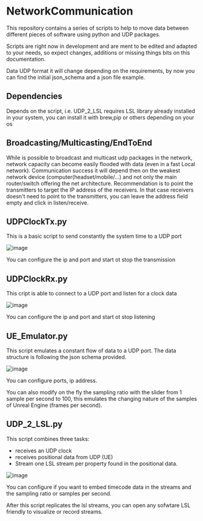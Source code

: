 # NetworkCommunication

This repository contains a series of scripts to help to move data between different pieces of software using python and UDP packages.

Scripts are right now in development and are ment to be edited and adapted to your needs, so expect changes, additions or missing things bits on this documentation.

Data UDP format it will change depending on the requirements, by now you can find the initial json_schema and a json file example.

## Dependencies

Depends on the script, i.e. UDP_2_LSL requires LSL library already installed in your system, you can install it with brew,pip or others depending on your os

## Broadcasting/Multicasting/EndToEnd

While is possible to broadcast and multicast udp packages in the network, network capacity can become easily flooded with data (even in a fast Local network).
Communication success it will depend then on the weakest network device (computer(headset/mobile/...) and not only the main router/switch offering the net architecture.
Recommendation is to point the transmitters to target the IP address of the receivers. In that case receivers doesn't need to point to the transmitters, you can leave the address field empty and click in listen/receive.

## UDPClockTx.py

This is a basic script to send constantly the system time to a UDP port

![image](https://github.com/JuanObiJuan/NetworkCommunication/assets/1729541/39744ce0-fdf9-4a7d-8946-37ff6fe53be8)

You can configure the ip and port and start ot stop the transmission

## UDPClockRx.py

This cript is able to connect to a UDP port and listen for a clock data

![image](https://github.com/JuanObiJuan/NetworkCommunication/assets/1729541/49ea61d0-19d2-465e-a9a6-5a3e9ba39aa2)

You can configure the ip and port and start ot stop listening

## UE_Emulator.py

This script emulates a constant flow of data to a UDP port. The data structure is following the json schema provided.

![image](https://github.com/JuanObiJuan/NetworkCommunication/assets/1729541/ed21329f-24a4-4346-b663-b22a60419552)

You can configure ports, ip address.

You can also modify on the fly the sampling ratio with the slider from 1 sample per second to 100, this emulates the changing nature of the samples of Unreal Engine (frames per second).

## UDP_2_LSL.py

This script combines three tasks:
- receives an UDP clock
- receives positional data from UDP (UE)
- Stream one LSL stream per property found in the positional data.

![image](https://github.com/JuanObiJuan/NetworkCommunication/assets/1729541/d29d76cc-1ade-4b98-9ac9-9e7f2d1e5fb3)

You can configure if you want to embed timecode data in the streams and the sampling ratio or samples per second.

After this script replicates the lsl streams, you can open any sofwtare LSL friendly to visualize or record streams.





